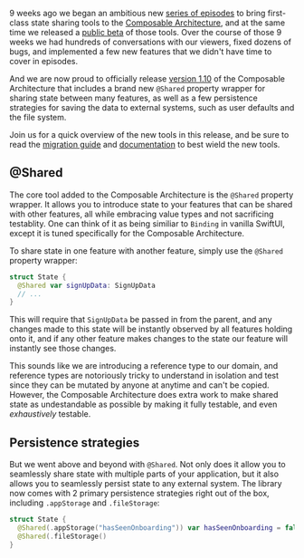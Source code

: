 9 weeks ago we began an ambitious new [series of episodes][shared-state-collection] to bring 
first-class state sharing tools to the [Composable Architecture][tca-gh], and at the same time we 
released a [public beta][shared-state-beta-discussion] of those tools. Over the course of those 9 
weeks we had hundreds of conversations with our viewers, fixed dozens of bugs, and implemented a 
few new features that we didn't have time to cover in episodes.

And we are now proud to officially release [version 1.10][tca-1.10] of the Composable Architecture
that includes a brand new `@Shared` property wrapper for sharing state between many features, as 
well as a few persistence strategies for saving the data to external systems, such as user defaults
and the file system.

Join us for a quick overview of the new tools in this release, and be sure to read the 
[migration guide][migration-guide-1.10] and [documentation][sharing-state-article] to best 
wield the new tools.

[shared-state-collection]: /collections/composable-architecture/sharing-and-persisting-state
[shared-state-beta-discussion]: https://github.com/pointfreeco/swift-composable-architecture/discussions/2857
[tca-1.10]: https://github.com/pointfreeco/swift-composable-architecture/releases/tag/1.10.0
[migration-guide-1.10]: https://pointfreeco.github.io/swift-composable-architecture/main/documentation/composablearchitecture/migratingto1.10/
[sharing-state-article]: https://pointfreeco.github.io/swift-composable-architecture/main/documentation/composablearchitecture/sharingstate
[tca-gh]: https://github.com/pointfreeco/swift-composable-architecture/

## @Shared

The core tool added to the Composable Architecture is the `@Shared` property wrapper. It allows you
to introduce state to your features that can be shared with other features, all while embracing
value types and not sacrificing testablity. One can think of it as being similiar to `Binding`
in vanilla SwiftUI, except it is tuned specifically for the Composable Architecture.

To share state in one feature with another feature, simply use the `@Shared` property wrapper:

```swift
struct State {
  @Shared var signUpData: SignUpData
  // ...
}
```

This will require that `SignUpData` be passed in from the parent, and any changes made to this state
will be instantly observed by all features holding onto it, and if any other feature makes changes
to the state our feature will instantly see those changes.

This sounds like we are introducing a reference type to our domain, and reference types are 
notoriously tricky to understand in isolation and test since they can be mutated by anyone at 
anytime and can't be copied. However, the Composable Architecture does extra work to make shared
state as undestandable as possible by making it fully testable, and even _exhaustively_ testable.

## Persistence strategies

But we went above and beyond with `@Shared`. Not only does it allow you to seamlessly share state
with multiple parts of your application, but it also allows you to seamlessly persist state to 
any external system. The library now comes with 2 primary persistence strategies right out of the
box, including `.appStorage` and `.fileStorage`:

```swift
struct State {
  @Shared(.appStorage("hasSeenOnboarding")) var hasSeenOnboarding = false
  @Shared(.fileStorage()
}
```
